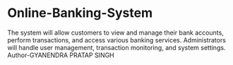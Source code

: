 # Online-Banking-System
The system will allow customers to view and manage their bank accounts,  perform transactions, and access various banking services. Administrators will handle user  management, transaction monitoring, and system settings.
<br>
Author-GYANENDRA PRATAP SINGH
